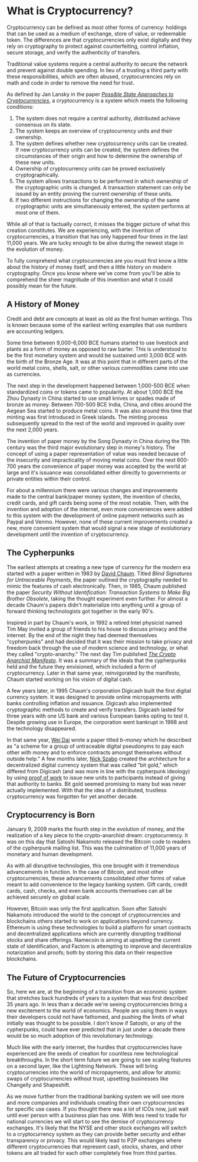 # What is Cryptocurrency?

Cryptocurrency can be defined as most other forms of currency: holdings that can be used as a medium of exchange, store of value, or redeemable token. The differences are that cryptocurrencies only exist digitally and they rely on cryptography to protect against counterfeiting, control inflation, secure storage, and verify the authenticity of transfers.

Traditional value systems require a central authority to secure the network and prevent against double spending. In lieu of a trusting a third party with these responsibilities, which are often abused, cryptocurrencies rely on math and code in order to remove the need for trust.

As defined by Jan Lansky in the paper [_Possible State Approaches to Cryptocurrencies_](http://si-journal.org/index.php/JSI/article/viewFile/335/325), a cryptocurrency is a system which meets the following conditions:

1. The system does not require a central authority, distributed achieve consensus on its state.    
2. The system keeps an overview of cryptocurrency units and their ownership.    
3. The system defines whether new cryptocurrency units can be created. If new cryptocurrency units can be created, the system defines the circumstances of their origin and how to determine the ownership of these new units.    
4. Ownership of cryptocurrency units can be proved exclusively cryptographically.    
5. The system allows transactions to be performed in which ownership of the cryptographic units is changed. A transaction statement can only be issued by an entity proving the current ownership of these units.    
6. If two different instructions for changing the ownership of the same cryptographic units are simultaneously entered, the system performs at most one of them.    

While all of that is factually correct, it misses the bigger picture of what this creation constitutes. We are experiencing, with the invention of cryptocurrencies, a transition that has only happened four times in the last 11,000 years. We are lucky enough to be alive during the newest stage in the evolution of money.

To fully comprehend what cryptocurrencies are you must first know a little about the history of money itself, and then a little history on modern cryptography. Once you know where we've come from you'll be able to comprehend the sheer magnitude of this invention and what it could possibly mean for the future.

## A History of Money

Credit and debt are concepts at least as old as the first human writings. This is known because some of the earliest writing examples that use numbers are accounting ledgers.

Some time between 9,000-6,000 BCE humans started to use livestock and plants as a form of money as opposed to raw barter. This is understood to be the first monetary system and would be sustained until 3,000 BCE with the birth of the Bronze Age. It was at this point that in different parts of the world metal coins, shells, salt, or other various commodities came into use as currencies.

The next step in the development happened between 1,000-500 BCE when standardized coins or tokens came to popularity. At about 1,000 BCE the Zhou Dynasty in China started to use small knives or spades made of bronze as money. Between 700-500 BCE India, China, and cities around the Aegean Sea started to produce metal coins. It was also around this time that minting was first introduced in Greek islands. The minting process subsequently spread to the rest of the world and improved in quality over the next 2,000 years.

The invention of paper money by the Song Dynasty in China during the 11th century was the third major evolutionary step in money's history. The concept of using a paper representation of value was needed because of the insecurity and impracticality of moving metal coins. Over the next 600-700 years the convenience of paper money was accepted by the world at large and it's issuance was consolidated either directly to governments or private entities within their control.

For about a millennium there were various changes and improvements made to the central bank/paper money system, the invention of checks, credit cards, and gift cards being some of the most notable. Then, with the invention and adoption of the internet, even more conveniences were added to this system with the development of online payment networks such as Paypal and Venmo. However, none of these current improvements created a new, more convenient system that would signal a new stage of evolutionary development until the invention of cryptocurrency.

## The Cypherpunks

The earliest attempts at creating a new type of currency for the modern era started with a paper written in 1983 by [David Chaum](https://en.wikipedia.org/wiki/David_Chaum). Titled _Blind Signatures for Untraceable Payments_, the paper outlined the cryptography needed to mimic the features of cash electronically. Then, in 1985, Chaum published the paper _Security Without Identification: Transaction Systems to Make Big Brother Obsolete_, taking the thought experiment even further. For almost a decade Chaum's papers didn't materialize into anything until a group of forward thinking technologists got together in the early 90's.

Inspired in part by Chaum's work, in 1992 a retired Intel physicist named Tim May invited a group of friends to his house to discuss privacy and the internet. By the end of the night they had deemed themselves "cypherpunks" and had decided that it was their mission to take privacy and freedom back through the use of modern science and technology, or what they called "crypto-anarchy." The next day Tim published [_The Crypto Anarchist Manifesto_](https://www.activism.net/cypherpunk/crypto-anarchy.html). It was a summary of the ideals that the cypherpunks held and the future they envisioned, which included a form of cryptocurrency. Later in that same year, reinvigorated by the manifesto, Chaum started working on his vision of digital cash.

A few years later, in 1995 Chaum's corporation Digicash built the first digital currency system. It was designed to provide online micropayments with banks controlling inflation and issuance. Digicash also implemented cryptographic methods to create and verify transfers. Digicash lasted for three years with one US bank and various European banks opting to test it. Despite growing use in Europe, the corporation went bankrupt in 1998 and the technology disappeared.

In that same year, [Wei Dai](http://www.weidai.com/) wrote a paper titled _b-money_ which he described as "a scheme for a group of untraceable digital pseudonyms to pay each other with money and to enforce contracts amongst themselves without outside help." A few months later, [Nick Szabo](https://en.wikipedia.org/wiki/Nick_Szabo) created the architecture for a decentralized digital currency system that was called "bit gold," which differed from Digicash (and was more in line with the cypherpunk ideology) by using [proof of work](https://en.wikipedia.org/wiki/Proof_of_work) to issue new units to participants instead of giving that authority to banks. Bit gold seemed promising to many but was never actually implemented. With that the idea of a distributed, trustless cryptocurrency was forgotten for yet another decade.

## Cryptocurrency is Born

January 9, 2009 marks the fourth step in the evolution of money, and the realization of a key piece to the crypto-anarchist dream: cryptocurrency. It was on this day that Satoshi Nakamoto released the Bitcoin code to readers of the cypherpunk mailing list. This was the culmination of 11,000 years of monetary and human development.

As with all disruptive technologies, this one brought with it tremendous advancements in function. In the case of Bitcoin, and most other cryptocurrencies, these advancements consolidated other forms of value meant to add convenience to the legacy banking system. Gift cards, credit cards, cash, checks, and even bank accounts themselves can all be achieved securely on global scale.

However, Bitcoin was only the first application. Soon after Satoshi Nakamoto introduced the world to the concept of cryptocurrencies and blockchains others started to work on applications beyond currency. Ethereum is using these technologies to build a platform for smart contracts and decentralized applications which are currently disrupting traditional stocks and share offerings. Namecoin is aiming at upsetting the current state of identification, and Factom is attempting to improve and decentralize notarization and proofs; both by storing this data on their respective blockchains.

## The Future of Cryptocurrencies

So, here we are, at the beginning of a transition from an economic system that stretches back hundreds of years to a system that was first described 35 years ago. In less than a decade we're seeing cryptocurrencies bring a new excitement to the world of economics. People are using them in ways their developers could not have fathomed, and pushing the limits of what initially was thought to be possible. I don't know if Satoshi, or any of the cypherpunks, could have ever predicted that in just under a decade there would be so much adoption of this revolutionary technology.

Much like with the early internet, the hurdles that cryptocurrencies have experienced are the seeds of creation for countless new technological breakthroughs. In the short term future we are going to see scaling features on a second layer, like the Lightning Network. These will bring cryptocurrencies into the world of micropayments, and allow for atomic swaps of cryptocurrencies without trust, upsetting businesses like Changelly and Shapeshift.

As we move further from the traditional banking system we will see more and more companies and individuals creating their own cryptocurrencies for specific use cases. If you thought there was a lot of ICOs now, just wait until ever person with a business plan has one. With less need to trade for national currencies we will start to see the demise of cryptocurrency exchanges. It's likely that the NYSE and other stock exchanges will switch to a cryptocurrency system as they can provide better security and either transparency or privacy. This would likely lead to P2P exchanges where different cryptocurrencies that represent cash, stocks, shares, and other tokens are all traded for each other completely free from third parties.

